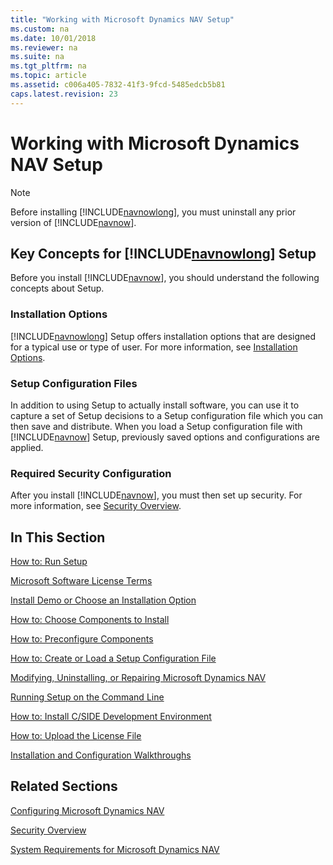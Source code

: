 ```yaml
---
title: "Working with Microsoft Dynamics NAV Setup"
ms.custom: na
ms.date: 10/01/2018
ms.reviewer: na
ms.suite: na
ms.tgt_pltfrm: na
ms.topic: article
ms.assetid: c006a405-7832-41f3-9fcd-5485edcb5b81
caps.latest.revision: 23
---
```

# Working with Microsoft Dynamics NAV Setup
> [!NOTE]  
>  Before installing [!INCLUDE[navnowlong](includes/navnowlong_md.md)], you must uninstall any prior version of [!INCLUDE[navnow](includes/navnow_md.md)].  

## Key Concepts for [!INCLUDE[navnowlong](includes/navnowlong_md.md)] Setup  
 Before you install [!INCLUDE[navnow](includes/navnow_md.md)], you should understand the following concepts about Setup.  

### Installation Options  
 [!INCLUDE[navnowlong](includes/navnowlong_md.md)] Setup offers installation options that are designed for a typical use or type of user. For more information, see [Installation Options](Installation-Options.md).  

### Setup Configuration Files  
 In addition to using Setup to actually install software, you can use it to capture a set of Setup decisions to a Setup configuration file which you can then save and distribute. When you load a Setup configuration file with [!INCLUDE[navnow](includes/navnow_md.md)] Setup, previously saved options and configurations are applied.  

### Required Security Configuration  
 After you install [!INCLUDE[navnow](includes/navnow_md.md)], you must then set up security. For more information, see [Security Overview](Security-Overview.md).  

<!--
### [!INCLUDE[rimlong](includes/rimlong_md.md)]  
 For assistance with setting up companies in [!INCLUDE[navnow](includes/navnow_md.md)], see [Set Up a Company With RapidStart Services for Microsoft Dynamics NAV](Set-Up-a-Company-With-RapidStart-Services-for-Microsoft-Dynamics-NAV.md).  -->

## In This Section  
 [How to: Run Setup](How-to--Run-Setup.md)  

 [Microsoft Software License Terms](Microsoft-Software-License-Terms.md)  

 [Install Demo or Choose an Installation Option](Install-Demo-or-Choose-an-Installation-Option.md)  

 [How to: Choose Components to Install](How-to--Choose-Components-to-Install.md)  

 [How to: Preconfigure Components](How-to--Preconfigure-Components.md)  

 [How to: Create or Load a Setup Configuration File](How-to--Create-or-Load-a-Setup-Configuration-File.md)  

 [Modifying, Uninstalling, or Repairing Microsoft Dynamics NAV](Modifying--Uninstalling--or-Repairing-Microsoft-Dynamics-NAV.md)  

 [Running Setup on the Command Line](Running-Setup-on-the-Command-Line.md)  

 [How to: Install C/SIDE Development Environment](How-to--Install-C-SIDE-Development-Environment.md)  

 [How to: Upload the License File](How-to--Upload-the-License-File.md)  

 [Installation and Configuration Walkthroughs](Installation-and-Configuration-Walkthroughs.md)  

## Related Sections  
 [Configuring Microsoft Dynamics NAV](Configuring-Microsoft-Dynamics-NAV.md)  

 [Security Overview](Security-Overview.md)  

 [System Requirements for Microsoft Dynamics NAV](System-Requirements-for-Microsoft-Dynamics-NAV.md)
